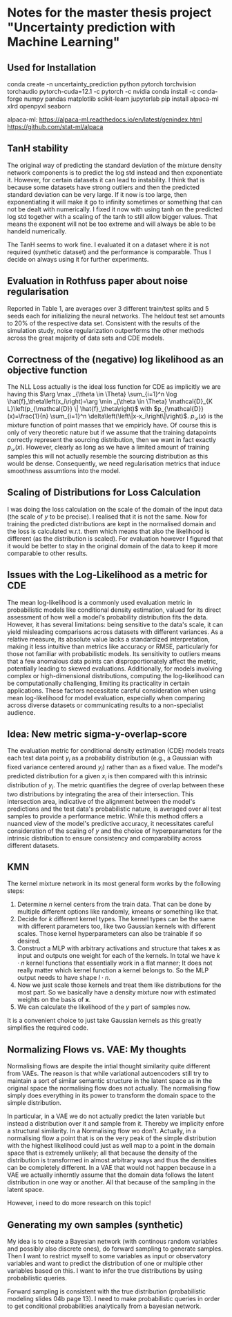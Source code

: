 # Notes for the master thesis project "Uncertainty prediction with Machine Learning"

## Used for Installation

conda create -n uncertainty_prediction python pytorch torchvision torchaudio pytorch-cuda=12.1 -c pytorch -c nvidia
conda install -c conda-forge numpy pandas matplotlib scikit-learn jupyterlab
pip install alpaca-ml xlrd openpyxl seaborn

alpaca-ml: <https://alpaca-ml.readthedocs.io/en/latest/genindex.html> <https://github.com/stat-ml/alpaca>

## TanH stability

The original way of predicting the standard deviation of the mixture density network components is to predict the log std instead and then exponentiate it. However, for certain datasets it can lead to instability. I think that is because some datasets have strong outliers and then the predicted standard deviation can be very large. If it now is too large, then exponentiating it will make it go to infinity sometimes or something that can not be dealt with numerically. I fixed it now with using tanh on the predicted log std together with a scaling of the tanh to still allow bigger values. That means the exponent will not be too extreme and will always be able to be handeld numerically.

The TanH seems to work fine. I evaluated it on a dataset where it is not required (synthetic dataset) and the performance is comparable. Thus I decide on always using it for further experiments.

## Evaluation in Rothfuss paper about noise regularisation

Reported in Table 1, are averages over 3 different train/test splits and 5 seeds each for initializing the neural networks. The heldout test set amounts to 20% of the respective data set. Consistent with the results of the simulation study, noise regularization outperforms the other methods across the great majority of data sets and CDE models.

## Correctness of the (negative) log likelihood as an objective function

The NLL Loss actually is the ideal loss function for CDE as implicitly we are having this $\arg \max _{\theta \in \Theta} \sum_{i=1}^n \log \hat{f}_\theta\left(x_i\right)=\arg \min _{\theta \in \Theta} \mathcal{D}_{K L}\left(p_{\mathcal{D}} \| \hat{f}_\theta\right)$ with $p_{\mathcal{D}}(x)=\frac{1}{n} \sum_{i=1}^n \delta\left(\left\|x-x_i\right\|\right)$. $p_{\mathcal{D}}(x)$ is the mixture function of point masses that we empiricly have. Of course this is only of very theoretic nature but if we assume that the training datapoints correctly represent the sourcing distribution, then we want in fact exactly $p_{\mathcal{D}}(x)$. However, clearly as long as we have a limited amount of training samples this will not actually resemble the sourcing distribution as this would be dense. Consequently, we need regularisation metrics that induce smoothness assumtions into the model.

## Scaling of Distributions for Loss Calculation

I was doing the loss calculation on the scale of the domain of the input data (the scale of $y$ to be precise). I realised that it is not the same. Now for training the predicted distributions are kept in the normalised domain and the loss is calculated w.r.t. them which means that also the likelihood is different (as the distribution is scaled). For evaluation however I figured that it would be better to stay in the original domain of the data to keep it more comparable to other results.

## Issues with the Log-Likelihood as a metric for CDE

The mean log-likelihood is a commonly used evaluation metric in probabilistic models like conditional density estimation, valued for its direct assessment of how well a model's probability distribution fits the data. However, it has several limitations: being sensitive to the data's scale, it can yield misleading comparisons across datasets with different variances. As a relative measure, its absolute value lacks a standardized interpretation, making it less intuitive than metrics like accuracy or RMSE, particularly for those not familiar with probabilistic models. Its sensitivity to outliers means that a few anomalous data points can disproportionately affect the metric, potentially leading to skewed evaluations. Additionally, for models involving complex or high-dimensional distributions, computing the log-likelihood can be computationally challenging, limiting its practicality in certain applications. These factors necessitate careful consideration when using mean log-likelihood for model evaluation, especially when comparing across diverse datasets or communicating results to a non-specialist audience.

## Idea: New metric sigma-y-overlap-score

The evaluation metric for conditional density estimation (CDE) models treats each test data point $y_i$ as a probability distribution (e.g., a Gaussian with fixed variance centered around $y_i$) rather than as a fixed value. The model's predicted distribution for a given $x_i$ is then compared with this intrinsic distribution of $y_i$. The metric quantifies the degree of overlap between these two distributions by integrating the area of their intersection. This intersection area, indicative of the alignment between the model's predictions and the test data's probabilistic nature, is averaged over all test samples to provide a performance metric. While this method offers a nuanced view of the model's predictive accuracy, it necessitates careful consideration of the scaling of $y$ and the choice of hyperparameters for the intrinsic distribution to ensure consistency and comparability across different datasets.

## KMN

The kernel mixture network in its most general form works by the following steps:

1. Determine $n$ kernel centers from the train data. That can be done by multiple different options like randomly, kmeans or something like that.
2. Decide for $k$ different kernel types. The kernel types can be the same with different parameters too, like two Gaussian kernels with different scales. Those kernel hyperparameters can also be trainable if so desired.
3. Construct a MLP with arbitrary activations and structure that takes $\mathbf{x}$ as input and outputs one weight for each of the kernels. In total we have $k \cdot n$ kernel functions that essentially work in a flat manner; It does not really matter which kernel function a kernel belongs to. So the MLP output needs to have shape $l \cdot n$.
4. Now we just scale those kernels and treat them like distributions for the most part. So we basically have a density mixture now with estimated weights on the basis of $\mathbf{x}$.
5. We can calculate the likelihood of the $y$ part of samples now.

It is a convenient choice to just take Gaussian kernels as this greatly simplifies the required code.

## Normalizing Flows vs. VAE: My thoughts

Normalising flows are despite the intial thought similarity quite different from VAEs. The reason is that while variational autoencoders still try to maintain a sort of similar semantic structure in the latent space as in the original space the normalising flow does not actually. The normalising flow simply does everything in its power to transform the domain space to the simple distribution.

In particular, in a VAE we do not actually predict the laten variable but instead a distribution over it and sample from it. Thereby we implicity enfore a structural similarity. In a Normalising flow wo don't. Actually, in a normalising flow a point that is on the very peak of the simple distribution with the highest likelihood could just as well map to a point in the domain space that is extremely unlikely; all that because the density of the distribution is transformed in almost arbitrary ways and thus the densities can be completely different. In a VAE that would not happen because in a VAE we actually inherntly assume that the domain data follows the latent distribution in one way or another. All that because of the sampling in the latent space.

However, i need to do more research on this topic!

## Generating my own samples (synthetic)

My idea is to create a Bayesian network (with continous random variables and possibly also discrete ones), do forward sampling to generate samples. Then I want to restrict myself to some variables as input or observatory variables and want to predict the distribution of one or multiple other variables based on this. I want to infer the true distributions by using probabilistic queries.

Forward sampling is consistent with the true distribution (probabilistic modeling slides 04b page 13). I need to make probabilistic queries in order to get conditional probabilities analytically from a bayesian network.
